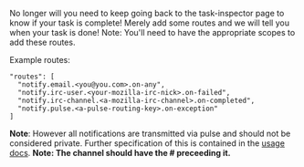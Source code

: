 
No longer will you need to keep going back to the task-inspector page to know if your task is complete!
Merely add some routes and we will tell you when your task is done!
Note: You'll need to have the appropriate scopes to add these routes.

Example routes:

```
"routes": [
  "notify.email.<you@you.com>.on-any",
  "notify.irc-user.<your-mozilla-irc-nick>.on-failed",
  "notify.irc-channel.<a-mozilla-irc-channel>.on-completed",
  "notify.pulse.<a-pulse-routing-key>.on-exception"
]
```
**Note**: However all notifications are transmitted via pulse and should not be considered private.
Further specification of this is contained in the [usage docs](/docs/reference/core/notify/usage). **Note: The channel should have the # preceeding it.**
